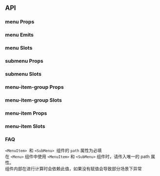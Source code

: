 ## API

### menu Props

<field-table :data="menuProps"/>

### menu Emits

<field-table :data="menuEmits" type="emits"/>

### menu Slots

<field-table :data="menuSlots" type="slots"/>

### submenu Props

<field-table :data="subMenuProps"/>

### submenu Slots

<field-table :data="subMenuSlots" type="slots"/>

### menu-item-group Props

<field-table :data="menuItemGroupProps"/>

### menu-item-group Slots

<field-table :data="menuItemGroupSlots" type="slots"/>

### menu-item Props

<field-table :data="menuItemProps"/>

### menu-item Slots

<field-table :data="menuItemSlots" type="slots"/>

### FAQ

`<MenuItem> `和 `<SubMenu> `组件的 `path` 属性为必填
<br />
在 `<Menu>` 组件中使用 `<MenuItem>` 和 `<SubMenu>` 组件时，请传入唯一的 path 属性。
<br />
组件内部在进行计算时会依赖此值，如果没有赋值会导致部分场景下异常

<script setup>
import { ref } from 'vue';

const menuProps = ref([
  {
    name: 'theme',
    desc: '菜单的主题',
    type: "'light' | 'dark'",
    value: "'light'",
  },
  {
    name: 'mode',
    desc: '菜单的模式',
    type: "'vertical' | 'horizontal'",
    value: "'vertical'",
  },
  {
    name: 'level-indent',
    desc: '层级之间的缩进量',
    type: 'number',
    value: '-',
  },
  {
    name: 'auto-open',
    desc: '默认展开所有多级菜单',
    type: 'boolean',
    value: 'false',
  },
  {
    name: 'collapsed (v-model)',
    desc: '是否折叠菜单',
    type: 'boolean',
    value: '-',
  },
  {
    name: 'default-collapsed',
    desc: '默认是否折叠菜单',
    type: 'boolean',
    value: 'false',
  },
  {
    name: 'collapsed-width',
    desc: '折叠菜单宽度',
    type: 'number',
    value: '-',
  },
  {
    name: 'accordion',
    desc: '开启手风琴效果',
    type: 'boolean',
    value: 'false',
  },
  {
    name: 'auto-scroll-into-view',
    desc: '是否自动滚动选中项目到可见区域',
    type: 'boolean',
    value: 'false',
  },
  {
    name: 'show-collapse-button',
    desc: '是否内置折叠按钮',
    type: 'boolean',
    value: 'false',
  },
  {
    name: 'selected-keys (v-model)',
    desc: '选中的菜单项 key',
    type: 'string',
    value: '-',
  },
  {
    name: 'default-selected-keys',
    desc: '默认选中的菜单项 key ',
    type: 'string',
    value: '[]',
  },
  {
    name: 'open-keys (v-model)',
    desc: '展开的子菜单 key 数组',
    type: 'string[]',
    value: '-',
  },
  {
    name: 'default-open-keys',
    desc: '默认展开的子菜单 key 数组',
    type: 'string[]',
    value: '[]',
  },
  {
    name: 'scroll-config',
    desc: '滚动到可见区域的配置项，接收所有scroll-into-view-if-needed的参数',
    type: '{ [key: string]: any }',
    value: '-',
  },
  {
    name: 'trigger-props',
    desc: '弹出模式下可接受所有 Trigger 的 Props',
    type: 'TriggerProps',
    value: '-',
  },
  {
    name: 'tooltip-props',
    desc: '弹出模式下可接受所有 ToolTip 的 Props',
    type: 'object',
    value: '-',
  },
  {
    name: 'auto-open-selected',
    desc: '默认展开选中的菜单',
    type: 'boolean',
    value: 'false',
  },
  {
    name: 'breakpoint',
    desc: '响应式的断点, 详见响应式栅格',
    type: "'xxl' | 'xl' | 'lg' | 'md' | 'sm' | 'xs'",
    value: '-',
  },
  {
    name: 'popup-max-height',
    desc: '弹出框的最大高度',
    type: 'boolean | number',
    value: 'true',
  },
]);

const menuEmits = ref([
  {
    name: 'collapse',
    desc: '折叠状态改变时触发',
    type: {
      collapsed: 'boolean',
      type: "'clickTrigger' | 'responsive'"
    },
    value: '-',
  },
  {
    name: 'menu-item-click',
    desc: '点击菜单项时触发',
    type: {
      key: 'string'
    },
    value: '-',
  },
  {
    name: 'sub-menu-click',
    desc: '点击子菜单时触发',
    type: {
      key: 'string',
      openKeys: 'string[]'
    },
    value: '-',
  },
]);

const menuSlots = ref([
  {
    name: 'collapse-icon',
    desc: '折叠图标',
    type: {
      collapsed: 'boolean'
    },
    value: '-',
  },
  {
    name: 'expand-icon-right',
    desc: '向右展开的图标',
    type: '-',
    value: '-',
  },
  {
    name: 'expand-icon-down',
    desc: '向下展开的图标',
    type: '-',
    value: '-',
  },
]);

const subMenuProps = ref([
  {
    name: 'path（必填）',
    desc: '子菜单的唯一标识',
    type: 'string',
    value: '-',
  },
  {
    name: 'title',
    desc: '子菜单的标题',
    type: 'string',
    value: '-',
  },
  {
    name: 'selectable',
    desc: '弹出模式下，是否将多级菜单头也作为一个菜单项，支持点击选中等状态',
    type: 'boolean',
    value: 'false',
  },
  {
    name: 'popup',
    desc: '是否强制使用弹出模式，level 表示当前子菜单的层级',
    type: 'boolean | ((level: number) => boolean)',
    value: 'false',
  },
  {
    name: 'popup-max-height',
    desc: '弹出框的最大高度',
    type: 'boolean | number',
    value: 'true',
  },
]);

const subMenuSlots = ref([
  {
    name: 'title',
    desc: '标题',
    type: '-',
    value: '-',
  },
  {
    name: 'expand-icon-right',
    desc: '向右展开的图标',
    type: '-',
    value: '-',
  },
  {
    name: 'expand-icon-down',
    desc: '向下展开的图标',
    type: '-',
    value: '-',
  },
  {
    name: 'icon',
    desc: '菜单的图标',
    type: '-',
    value: '-',
  },
]);

const menuItemGroupProps = ref([
  {
    name: 'title',
    desc: '菜单组的标题',
    type: 'string',
    value: '-',
  },
]);

const menuItemGroupSlots = ref([
  {
    name: 'title',
    desc: '标题',
    type: '-',
    value: '-',
  },
]);

const menuItemProps = ref([
  {
    name: 'path（必填）',
    desc: '菜单项的唯一标识',
    type: 'string',
    value: '-',
  },
  {
    name: 'disabled',
    desc: '是否禁用',
    type: 'boolean',
    value: 'false',
  },
]);

const menuItemSlots = ref([
  {
    name: 'icon',
    desc: '菜单的图标',
    type: '-',
    value: '-',
  },
]);
</script>
